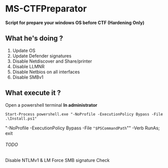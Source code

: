 # MS-CTFPreparator

**Script for prepare your windows OS before CTF (Hardening Only)**

## What he's doing ?

1. Update OS
2. Update Defender signatures
3. Disable Netdiscover and Share/printer
4. Disable LLMNR
5. Disable Netbios on all interfaces
5. Disable SMBv1

## What execute it ?

Open a powershell terminal **In administrator**

```
Start-Process powershell.exe "-NoProfile -ExecutionPolicy Bypass -File .\Install.ps1"
```

"-NoProfile -ExecutionPolicy Bypass -File `"$PSCommandPath`"" -Verb RunAs; exit

###### TODO

Disable NTLMv1 & LM
Force SMB signature Check


